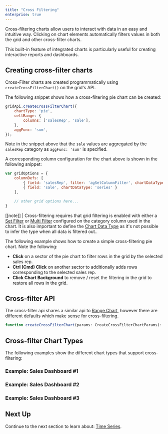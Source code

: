 ```yaml
---
title: "Cross Filtering"
enterprise: true
---
```


Cross-filtering charts allow users to interact with data in an easy and intuitive way. Clicking on chart elements
automatically filters values in both the grid and other cross-filter charts.

<image-caption src="integrated-charts-cross-filtering/resources/cross-filtering.gif" alt="Cross Filtering" centered="true" ></image-caption>

This built-in feature of integrated charts is particularly useful for creating interactive reports and dashboards.

## Creating cross-filter charts 

Cross-Filter charts are created programmatically using `createCrossFilterChart()` on the grid's API. 

The following snippet shows how a cross-filtering pie chart can be created:

```js
gridApi.createCrossFilterChart({
    chartType: 'pie',
    cellRange: {
        columns: ['salesRep', 'sale'],
    },
    aggFunc: 'sum',
});
```

Note in the snippet above that the `sale` values are aggregated by the `salesRep` category as `aggFunc: 'sum'` is specified.

A corresponding column configuration for the chart above is shown in the following snippet: 

```js
var gridOptions = {       
    columnDefs: [
        { field: 'salesRep', filter: 'agSetColumnFilter', chartDataType: 'category' },
        { field: 'sale', chartDataType: 'series' }        
    ],

    // other grid options here...
}
```

[[note]]
| Cross-filtering requires that grid filtering is enabled with either a [Set Filter](../filter-set/) or [Multi Filter](../filter-multi/) configured on the category column used in the chart. It is also important to define the [Chart Data Type](../integrated-charts-range-chart/#coldefchartdatatype) as it's not possible to infer the type when all data is filtered out..

The following example shows how to create a simple cross-filtering pie chart. Note the following:

- **Click** on a sector of the pie chart to filter rows in the grid by the selected sales rep.
- **Ctrl (Cmd) Click** on another sector to additionally adds rows corresponding to the selected sales rep.
- **Click Chart Background** to remove / reset the filtering in the grid to restore all rows in the grid.
 
<grid-example title='Simple Cross-Filter' name='simple-cross-filter' type='generated' options='{ "exampleHeight": 680, "enterprise":  true }'></grid-example>  


## Cross-filter API 

The cross-filter api shares a similar api to [Range Chart](../integrated-charts-api/#range-charts), however there are 
different defaults which make sense for cross-filtering.  

```ts
function createCrossFilterChart(params: CreateCrossFilterChartParams): ChartRef | undefined;
```

<api-documentation source='resources/cross-filter-api.json' section='params' config='{ "showSnippets": true }'></api-documentation>

## Cross-filter Chart Types

The following examples show the different chart types that support cross-filtering: 

### Example: Sales Dashboard #1

<grid-example title='Sales Dashboard' name='sales-dashboard' type='generated' options='{ "exampleHeight": 1000, "enterprise":  true }'></grid-example>

### Example: Sales Dashboard #2

<grid-example title='Sales Dashboard 2' name='sales-dashboard2' type='generated' options='{ "exampleHeight": 1000, "enterprise":  true }'></grid-example>

### Example: Sales Dashboard #3

<grid-example title='Sales Dashboard 3' name='sales-dashboard3' type='generated' options='{ "exampleHeight": 1000, "enterprise":  true }'></grid-example>

## Next Up

Continue to the next section to learn about: [Time Series](../integrated-charts-time-series/).